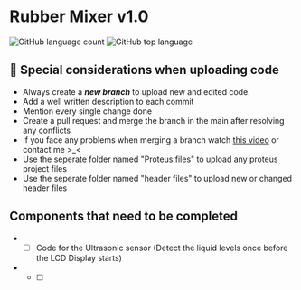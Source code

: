 # Rubber Mixer v1.0
![GitHub language count](https://img.shields.io/github/languages/count/{username}/{repo-name})
![GitHub top language](https://img.shields.io/github/languages/top/{username}/{repo-name}?color=yellow)
## :eyes: Special considerations when uploading code
* Always create a **_new branch_** to upload new and edited code.
* Add a well written description to each commit
* Mention every single change done
* Create a pull request and merge the branch in the main after resolving any conflicts
* If you face any problems when merging a branch watch [this video](https://youtu.be/9j0AOrO0dnw?t=1086) or contact me >_< 
* Use the seperate folder named "Proteus files" to upload any proteus project files 
* Use the seperate folder named "header files" to upload new or changed header files 

## Components that need to be completed
* - [ ] Code for the Ultrasonic sensor (Detect the liquid levels once before the LCD Display starts)
* - [ ] 
